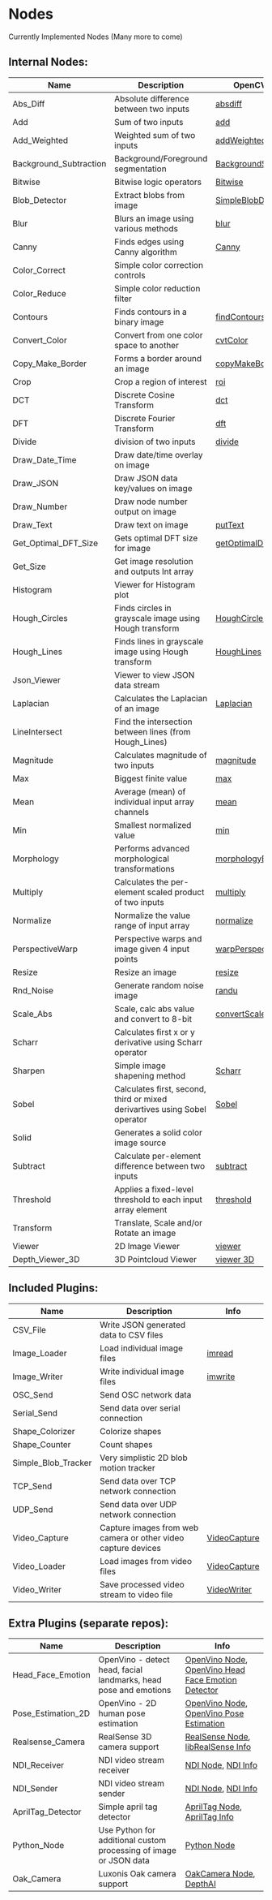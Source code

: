 # Nodes

Currently Implemented Nodes (Many more to come)

## Internal Nodes:
| Name                   | Description                                                                | OpenCV Info                                                                                                                 |
|------------------------|----------------------------------------------------------------------------|-----------------------------------------------------------------------------------------------------------------------------|
| Abs_Diff               | Absolute difference between two inputs                                     | [absdiff](https://docs.opencv.org/4.2.0/d2/de8/group__core__array.html#ga6fef31bc8c4071cbc114a758a2b79c14)                  |
| Add                    | Sum of two inputs                                                          | [add](https://docs.opencv.org/4.2.0/d2/de8/group__core__array.html#ga10ac1bfb180e2cfda1701d06c24fdbd6)                      |
| Add_Weighted           | Weighted sum of two inputs                                                 | [addWeighted](https://docs.opencv.org/4.2.0/d2/de8/group__core__array.html#gafafb2513349db3bcff51f54ee5592a19)              |
| Background_Subtraction | Background/Foreground segmentation                                         | [BackgroundSubtractor](https://docs.opencv.org/4.2.0/d7/df6/classcv_1_1BackgroundSubtractor.html)                           |
| Bitwise                | Bitwise logic operators                                                    | [Bitwise](https://docs.opencv.org/4.2.0/d2/d18/group__core__hal__interface__logical.html)                                   |
| Blob_Detector          | Extract blobs from image                                                   | [SimpleBlobDetector](https://docs.opencv.org/4.2.0/d0/d7a/classcv_1_1SimpleBlobDetector.html)                               |
| Blur                   | Blurs an image using various methods                                       | [blur](https://docs.opencv.org/4.2.0/d4/d86/group__imgproc__filter.html#ga8c45db9afe636703801b0b2e440fce37)                 |
| Canny                  | Finds edges using Canny algorithm                                          | [Canny](https://docs.opencv.org/4.2.0/dd/d1a/group__imgproc__feature.html#ga04723e007ed888ddf11d9ba04e2232de)               |
| Color_Correct          | Simple color correction controls                                           |                                                                                                                             |
| Color_Reduce           | Simple color reduction filter                                              |                                                                                                                             |
| Contours               | Finds contours in a binary image                                           | [findContours](https://docs.opencv.org/4.2.0/d3/dc0/group__imgproc__shape.html#gadf1ad6a0b82947fa1fe3c3d497f260e0)          |
| Convert_Color          | Convert from one color space to another                                    | [cvtColor](https://docs.opencv.org/4.2.0/d8/d01/group__imgproc__color__conversions.html#ga397ae87e1288a81d2363b61574eb8cab) |
| Copy_Make_Border       | Forms a border around an image                                             | [copyMakeBorder](https://docs.opencv.org/4.2.0/d2/de8/group__core__array.html#ga2ac1049c2c3dd25c2b41bffe17658a36)           |
| Crop                   | Crop a region of interest                                                  | [roi](https://docs.opencv.org/4.2.0/d1/d9d/classcv_1_1MatOp.html#a4a39d30a977f213f196420244fe1708b)                         |
| DCT                    | Discrete Cosine Transform                                                  | [dct](https://docs.opencv.org/4.2.0/d2/de8/group__core__array.html#ga85aad4d668c01fbd64825f589e3696d4)                      |
| DFT                    | Discrete Fourier Transform                                                 | [dft](https://docs.opencv.org/4.2.0/d2/de8/group__core__array.html#gadd6cf9baf2b8b704a11b5f04aaf4f39d)                      |
| Divide                 | division of two inputs                                                     | [divide](https://docs.opencv.org/4.2.0/d2/de8/group__core__array.html#ga6db555d30115642fedae0cda05604874)                   |
| Draw_Date_Time         | Draw date/time overlay on image                                            |                                                                                                                             |
| Draw_JSON              | Draw JSON data key/values on image                                         |                                                                                                                             |
| Draw_Number            | Draw node number output on image                                           |                                                                                                                             |
| Draw_Text              | Draw text on image                                                         | [putText](https://docs.opencv.org/4.2.0/d6/d6e/group__imgproc__draw.html#ga5126f47f883d730f633d74f07456c576)                |
| Get_Optimal_DFT_Size   | Gets optimal DFT size for image                                            | [getOptimalDFTSize](https://docs.opencv.org/4.2.0/d2/de8/group__core__array.html#ga6577a2e59968936ae02eb2edde5de299)        |
| Get_Size               | Get image resolution and outputs Int array                                 |                                                                                                                             |
| Histogram              | Viewer for Histogram plot                                                  |                                                                                                                             |
| Hough_Circles          | Finds circles in grayscale image using Hough transform                     | [HoughCircles](https://docs.opencv.org/4.2.0/dd/d1a/group__imgproc__feature.html#ga47849c3be0d0406ad3ca45db65a25d2d)        |
| Hough_Lines            | Finds lines in grayscale image using Hough transform                       | [HoughLines](https://docs.opencv.org/4.2.0/dd/d1a/group__imgproc__feature.html#ga46b4e588934f6c8dfd509cc6e0e4545a)          |
| Json_Viewer            | Viewer to view JSON data stream                                            |                                                                                                                             |
| Laplacian              | Calculates the Laplacian of an image                                       | [Laplacian](https://docs.opencv.org/4.2.0/d4/d86/group__imgproc__filter.html#gad78703e4c8fe703d479c1860d76429e6)            |
| LineIntersect          | Find the intersection between lines (from Hough_Lines)                     |                                                                                                                             |
| Magnitude              | Calculates magnitude of two inputs                                         | [magnitude](https://docs.opencv.org/4.2.0/d2/de8/group__core__array.html#ga6d3b097586bca4409873d64a90fe64c3)                |
| Max                    | Biggest finite value                                                       | [max](https://docs.opencv.org/4.2.0/d7/dcc/group__core__utils__softfloat.html#ga6361d683afa3e472e06a0c2e80984f00)           |
| Mean                   | Average (mean) of individual input array channels                          | [mean](https://docs.opencv.org/4.2.0/d2/de8/group__core__array.html#ga191389f8a0e58180bb13a727782cd461)                     |
| Min                    | Smallest normalized value                                                  | [min](https://docs.opencv.org/4.2.0/d7/dcc/group__core__utils__softfloat.html#ga2473116e9ce9a101a7e6ed53753df9b6)           |
| Morphology             | Performs advanced morphological transformations                            | [morphologyEx](https://docs.opencv.org/4.2.0/d4/d86/group__imgproc__filter.html#ga67493776e3ad1a3df63883829375201f)         |
| Multiply               | Calculates the per-element scaled product of two inputs                    | [multiply](https://docs.opencv.org/4.2.0/d2/de8/group__core__array.html#ga979d898a58d7f61c53003e162e7ad89f)                 |
| Normalize              | Normalize the value range of input array                                   | [normalize](https://docs.opencv.org/4.2.0/d2/de8/group__core__array.html#ga87eef7ee3970f86906d69a92cbf064bd)                |
| PerspectiveWarp        | Perspective warps and image given 4 input points                           | [warpPerspective](https://docs.opencv.org/4.2.0/da/d54/group__imgproc__transform.html#gaf73673a7e8e18ec6963e3774e6a94b87)   |
| Resize                 | Resize an image                                                            | [resize](https://docs.opencv.org/4.2.0/da/d54/group__imgproc__transform.html#ga47a974309e9102f5f08231edc7e7529d)            |
| Rnd_Noise              | Generate random noise image                                                | [randu](https://docs.opencv.org/4.2.0/d2/de8/group__core__array.html#ga1ba1026dca0807b27057ba6a49d258c0)                    |
| Scale_Abs              | Scale, calc abs value and convert to 8-bit                                 | [convertScaleAbs](https://docs.opencv.org/4.2.0/d2/de8/group__core__array.html#ga3460e9c9f37b563ab9dd550c4d8c4e7d)          |
| Scharr                 | Calculates first x or y derivative using Scharr operator                   |                                                                                                                             |
| Sharpen                | Simple image shapening method                                              | [Scharr](https://docs.opencv.org/4.2.0/d4/d86/group__imgproc__filter.html#gaa13106761eedf14798f37aa2d60404c9)               |
| Sobel                  | Calculates first, second, third or mixed derivartives using Sobel operator | [Sobel](https://docs.opencv.org/4.2.0/d4/d86/group__imgproc__filter.html#gacea54f142e81b6758cb6f375ce782c8d)                |
| Solid                  | Generates a solid color image source                                       |                 |
| Subtract               | Calculate per-element difference between two inputs                        | [subtract](https://docs.opencv.org/4.2.0/d2/de8/group__core__array.html#gaa0f00d98b4b5edeaeb7b8333b2de353b)                 |
| Threshold              | Applies a fixed-level threshold to each input array element                | [threshold](https://docs.opencv.org/4.2.0/d7/d1b/group__imgproc__misc.html#gae8a4a146d1ca78c626a53577199e9c57)              |
| Transform              | Translate, Scale and/or Rotate an image                                    |                                                                                                                             |
| Viewer                 | 2D Image Viewer                                                            | [viewer](./viewer.md)                                                                                                       |
| Depth_Viewer_3D        | 3D Pointcloud Viewer                                                       | [viewer 3D](./viewer3D.md)                                                                                                  |

## Included Plugins:
| Name | Description                                                   | Info                                                                                              |
|------|---------------------------------------------------------------|----------------------------------------------------------------------------------------------------------|
| CSV_File     | Write JSON generated data to CSV files                        |                                                                                                          |
| Image_Loader    | Load individual image files                                   | [imread](https://docs.opencv.org/4.2.0/d4/da8/group__imgcodecs.html#ga288b8b3da0892bd651fce07b3bbd3a56)  |
| Image_Writer    | Write individual image files                                  | [imwrite](https://docs.opencv.org/4.2.0/d4/da8/group__imgcodecs.html#gabbc7ef1aa2edfaa87772f1202d67e0ce) |
| OSC_Send     | Send OSC network data                                         |                                                                                                          |
| Serial_Send | Send data over serial connection                              |                                                                                                          |
| Shape_Colorizer | Colorize shapes                                               |                                                                                                          |
| Shape_Counter   | Count shapes                                                  |                                                                                                          |
| Simple_Blob_Tracker | Very simplistic 2D blob motion tracker                        |                                                                                                          |
| TCP_Send        | Send data over TCP network connection                         |                                                                                                          |
| UDP_Send        | Send data over UDP network connection                         |                                                                                                          |
| Video_Capture    | Capture images from web camera or other video capture devices | [VideoCapture](https://docs.opencv.org/4.2.0/d8/dfe/classcv_1_1VideoCapture.html)                        |
| Video_Loader    | Load images from video files                                  | [VideoCapture](https://docs.opencv.org/4.2.0/d8/dfe/classcv_1_1VideoCapture.html)                        |
| Video_Writer    | Save processed video stream to video file                     | [VideoWriter](https://docs.opencv.org/4.2.0/dd/d9e/classcv_1_1VideoWriter.html)                                                                                          |


## Extra Plugins (separate repos):
| Name               | Description                                                       | Info                                                                                                                                                                                      |
|--------------------|-------------------------------------------------------------------|-------------------------------------------------------------------------------------------------------------------------------------------------------------------------------------------|
| Head_Face_Emotion  | OpenVino - detect head, facial landmarks, head pose and emotions  | [OpenVino Node](https://github.com/FlowCV-org/FlowCV_OpenVino), [OpenVino Head Face Emotion Detector](https://docs.openvino.ai/2022.1/omz_demos_interactive_face_detection_demo_cpp.html) |
| Pose_Estimation_2D | OpenVino - 2D human pose estimation                               | [OpenVino Node](https://github.com/FlowCV-org/FlowCV_OpenVino), [OpenVino Pose Estimation](https://docs.openvino.ai/2022.1/omz_demos_human_pose_estimation_demo_cpp.html)                 |
| Realsense_Camera   | RealSense 3D camera support                                       | [RealSense Node](https://github.com/FlowCV-org/FlowCV_RealSense), [libRealSense Info](https://github.com/IntelRealSense/librealsense)                                                     |
| NDI_Receiver       | NDI video stream receiver                                         | [NDI Node](https://github.com/FlowCV-org/FlowCV_NDI), [NDI Info](https://www.ndi.tv/)                                                                                                     |
| NDI_Sender         | NDI video stream sender                                           | [NDI Node](https://github.com/FlowCV-org/FlowCV_NDI), [NDI Info](https://www.ndi.tv/)                                                                                                     |
| AprilTag_Detector  | Simple april tag detector                                         | [AprilTag Node](https://github.com/FlowCV-org/FlowCV_AprilTag), [AprilTag Info](https://april.eecs.umich.edu/software/apriltag)                                                           |
| Python_Node        | Use Python for additional custom processing of image or JSON data | [Python Node](https://github.com/FlowCV-org/FlowCV_Python)                                                                                                                                |
| Oak_Camera         | Luxonis Oak camera support                                        | [OakCamera Node](https://github.com/FlowCV-org/FlowCV_OakCamera), [DepthAI](https://github.com/luxonis/depthai)                                                                                                                |

